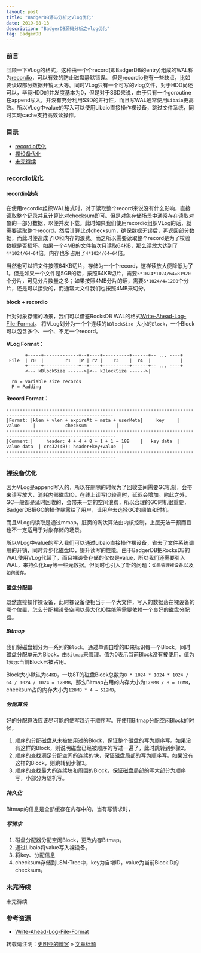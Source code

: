 ```yaml
---
layout: post
title: "BadgerDB源码分析之vlog优化"
date: 2019-08-13
description: "BadgerDB源码分析之vlog优化"
tag: BadgerDB
---
```


### 前言

回顾一下VLog的格式，这种由一个个record(即BadgerDB的entry)组成的WAL称为[recordio](https://github.com/google/or-tools/blob/stable/ortools/base/recordio.h)，可以有效的防止磁盘静默错误。
但是recordio也有一些缺点，比如要读取部分数据开销太大等。同时VLog只有一个可写的vlog文件，对于HDD尚还可以，毕竟HDD的并发度基本为0，但是对于SSD来说，由于只有一个goroutine在append写入，并没有充分利用SSD的并行性，而且写WAL通常使用`Libaio`更高效。所以VLog中value的写入可以使用Libaio直接操作裸设备，跳过文件系统，同时实现cache支持高效读操作。

### 目录

* [recordio优化](#chapter1)
* [裸设备优化](#chapter2)
* [未完待续](#chapter3)

### <a name="chapter1"></a>recordio优化

#### recordio缺点

在使用recordio组织WAL格式时，对于读取整个record来说没有什么影响，直接读取整个记录并且计算比对checksum即可。但是对象存储场景中通常存在读取对象的一部分数据，以便并发下载。此时如果我们使用recordio组织VLog的话，就需要读取整个record，然后计算比对checksum，确保数据无误后，再返回部分数据，而此时便造成了IO和内存的浪费。而之所以需要读取整个record是为了校验数据是否损坏。如果一个4MB的文件每次只读取64KB，那么读放大达到了`4*1024/64=64`倍，内存也多占用了`4*1024/64=64`倍。

当然也可以把文件按照64KB切片，存储为一个个record，这样读放大便降低为了1。但是如果一个文件是5GB的话，按照64KB切片，需要`5*1024*1024/64=81920`个分片，可见分片数量之多；如果按照4MB分片的话，需要`5*1024/4=1280`个分片，还是可以接受的，而通常大文件我们也按照4MB来切分。

#### block + recordio
针对对象存储的场景，我们可以借鉴RocksDB WAL的格式[Write-Ahead-Log-File-Format](https://github.com/facebook/rocksdb/wiki/Write-Ahead-Log-File-Format)。
将VLog划分为一个个连续的`kBlockSize `大小的`Block`，一个Block可以包含多个、一个、不足一个record。

**VLog Format：**

```
       +-----+-------------+--+----+----------+------+-- ... ----+
 File  | r0  |        r1   |P | r2 |    r3    |  r4  |           |
       +-----+-------------+--+----+----------+------+-- ... ----+
       <--- kBlockSize ------>|<-- kBlockSize ------>|

  rn = variable size records
  P = Padding
```

**Record Format：**

```
--------------------------------------------------------------------------------------------------------------
|Format: |klen + vlen + expireAt + meta + userMeta|     key     |     value     |           checksum           |
---------------------------------------------------------------------------------------------------------------
|Comment:|     header: 4 + 4 + 8 + 1 + 1 = 18B    |   key data  |   value data  | crc32(4B): header+key+value  |
---------------------------------------------------------------------------------------------------------------
```

### <a name="chapter2"></a>裸设备优化

因为VLog是append写入的，所以在删除的时候为了回收空间需要GC机制，会带来读写放大，消耗内部磁盘IO，在线上读写IO较高时，延迟会增加。除此之外，GC一般都是延时回收的，会带来一定的空间浪费，所以合理的GC时机很重要，BadgerDB把GC的操作暴露给了用户，让用户去选择GC的阈值和时机。

而且VLog的读取是通过mmap，脏页的淘汰算法由内核控制，上层无法干预而且也不一定适用于对象存储的场景。

所以VLog中value的写入我们可以通过Libaio直接操作裸设备，省去了文件系统调用的开销，同时异步化磁盘IO，提升读写的性能。由于BadgerDB把RocksDB的WAL使用VLog代替了，而且裸设备存储的仅仅是value，所以我们还需要引入WAL，来持久化key等一些元数据。但同时也引入了新的问题：`如果管理裸设备`以及`如何缓存`。

#### 磁盘分配器
既然直接操作裸设备，此时裸设备便相当于一个大文件，写入的数据落在裸设备的哪个位置，怎么分配裸设备空间以最大化IO性能等需要依赖一个良好的磁盘分配器。

##### Bitmap
我们将磁盘划分为一系列的`Block`，通过单调自增的ID来标识每一个Block。同时磁盘分配单元为Block，由`Bitmap`来管理。值为0表示当前Block没有被使用，值为1表示当前Block已被占用。

Block大小默认为`64KB`，一块8T的磁盘Block总数为`8 * 1024 * 1024 * 1024 / 64 / 1024 / 1024 = 128MB`，那么Bitmap占用的内存大小为`128MB / 8 = 16MB`，checksum占的内存大小为`128MB * 4 = 512MB`。

##### 分配算法

好的分配算法应该尽可能的使写趋近于顺序写。在使用Bitmap分配空闲Block的时候，

1. 顺序的分配磁盘从未被使用过的Block，保证整个磁盘的写为顺序写。如果没有这样的Block，则说明磁盘已经被顺序的写过一遍了，此时跳转到步骤2。
2. 顺序的查找满足分配空间的连续的块，保证磁盘局部的写为顺序写。如果没有这样的Block，则跳转到步骤3。
3. 顺序的查找最大的连续块和周围的Block，保证磁盘局部的写大部分为顺序写，小部分为随机写。

##### 持久化

Bitmap的信息是全部缓存在内存中的，当有写请求时，

##### 写请求
1. 磁盘分配器分配空闲Block，更改内存Bitmap。
2. 通过Libaio将value写入裸设备。
3. 将key、分配信息
4. checksum存储到LSM-Tree中，key为自增ID，value为当前BlockID的checksum。

### <a name="chapter3"></a>未完待续

未完待续

### 参考资源

* [Write-Ahead-Log-File-Format](https://github.com/facebook/rocksdb/wiki/Write-Ahead-Log-File-Format)
    

转载请注明：[史明亚的博客](https://shimingyah.github.io) » [文章标题](文章链接)